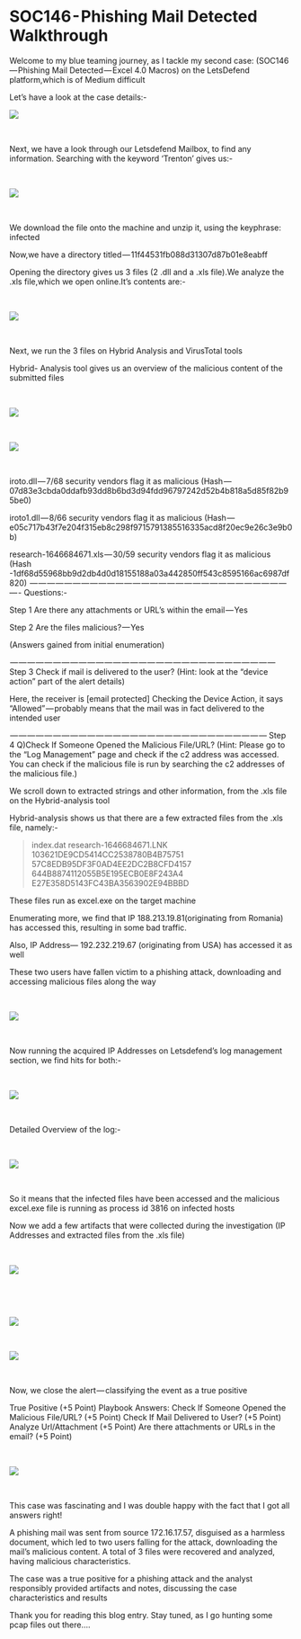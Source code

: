 # SOC146 - Phishing Mail Detected  Walkthrough

Welcome to my blue teaming journey, as I tackle my second case: (SOC146 — Phishing Mail Detected — Excel 4.0 Macros) on the LetsDefend platform,which is of Medium difficult

Let’s have a look at the case details:-

![](https://cdn-images-1.medium.com/max/1000/1\*rf5NUnFR6Ji0-mhMhvSKrQ.png)

​

Next, we have a look through our Letsdefend Mailbox, to find any information. Searching with the keyword ‘Trenton’ gives us:-

​

![](https://cdn-images-1.medium.com/max/1000/1\*B3cRVYSUY-fA1aw-fRPGCA.png)

​

We download the file onto the machine and unzip it, using the keyphrase: infected

Now,we have a directory titled — 11f44531fb088d31307d87b01e8eabff

Opening the directory gives us 3 files (2 .dll and a .xls file).We analyze the .xls file,which we open online.It’s contents are:-

​

![](https://cdn-images-1.medium.com/max/1000/1\*VPeDJ-4OqpaFOEH42psOvg.png)

​

Next, we run the 3 files on Hybrid Analysis and VirusTotal tools

Hybrid- Analysis tool gives us an overview of the malicious content of the submitted files

​

![](https://cdn-images-1.medium.com/max/1250/1\*nMQ6niOzrnomxPnGYd7o3A.png)

​

![](https://cdn-images-1.medium.com/max/500/1\*O9YAPdHnUB4C7d6dwpRQTg.png)

​

iroto.dll — 7/68 security vendors flag it as malicious (Hash — 07d83e3cbda0ddafb93dd8b6bd3d94fdd96797242d52b4b818a5d85f82b95be0)

iroto1.dll — 8/66 security vendors flag it as malicious (Hash — e05c717b43f7e204f315eb8c298f9715791385516335acd8f20ec9e26c3e9b0b)

research-1646684671.xls — 30/59 security vendors flag it as malicious (Hash -1df68d55968bb9d2db4d0d18155188a03a442850ff543c8595166ac6987df820)  — — — — — — — — — — — — — — — — — — — — — — — — — — — — — — — - Questions:-

Step 1 Are there any attachments or URL’s within the email — Yes

Step 2 Are the files malicious? — Yes

(Answers gained from initial enumeration)

 — — — — — — — — — — — — — — — — — — — — — — — — — — — — — — — Step 3 Check if mail is delivered to the user? (Hint: look at the “device action” part of the alert details)

Here, the receiver is \[email protected] Checking the Device Action, it says “Allowed” — probably means that the mail was in fact delivered to the intended user

 — — — — — — — — — — — — — — — — — — — — — — — — — — — — — — Step 4 Q)Check If Someone Opened the Malicious File/URL? (Hint: Please go to the “Log Management” page and check if the c2 address was accessed. You can check if the malicious file is run by searching the c2 addresses of the malicious file.)

We scroll down to extracted strings and other information, from the .xls file on the Hybrid-analysis tool

Hybrid-analysis shows us that there are a few extracted files from the .xls file, namely:-

> index.dat research-1646684671.LNK 103621DE9CD5414CC2538780B4B75751 57C8EDB95DF3F0AD4EE2DC2B8CFD4157 644B8874112055B5E195ECB0E8F243A4 E27E358D5143FC43BA3563902E94BBBD

These files run as excel.exe on the target machine

Enumerating more, we find that IP 188.213.19.81(originating from Romania) has accessed this, resulting in some bad traffic.

Also, IP Address— 192.232.219.67 (originating from USA) has accessed it as well

These two users have fallen victim to a phishing attack, downloading and accessing malicious files along the way

​

![](https://cdn-images-1.medium.com/max/1000/1\*CeeWhwSiXvzIx5g0Luzp-w.png)

​

Now running the acquired IP Addresses on Letsdefend’s log management section, we find hits for both:-

​

![](https://cdn-images-1.medium.com/max/1000/1\*eHO1bYgNNUBrXC66N7mpEg.png)

​

Detailed Overview of the log:-

​

![](https://cdn-images-1.medium.com/max/1000/1\*nj56s\_dGLj\_bYcfgxfqgTA.png)

​

So it means that the infected files have been accessed and the malicious excel.exe file is running as process id 3816 on infected hosts

Now we add a few artifacts that were collected during the investigation (IP Addresses and extracted files from the .xls file)

​

![](https://cdn-images-1.medium.com/max/1000/1\*EXb5NRGLwPInC7lk9ve6NQ.png)

​

​

![](https://cdn-images-1.medium.com/max/500/1\*h9l9\_l\_nHkHaRpmWJh2qpg.png)

​

![](https://cdn-images-1.medium.com/max/1000/1\*K6yBwYqCl3R2HiRpge-hhQ.png)

​

Now, we close the alert — classifying the event as a true positive

True Positive (+5 Point) Playbook Answers: Check If Someone Opened the Malicious File/URL? (+5 Point) Check If Mail Delivered to User? (+5 Point) Analyze Url/Attachment (+5 Point) Are there attachments or URLs in the email? (+5 Point)

​

![](https://cdn-images-1.medium.com/max/1000/1\*LRG0wt1N5Upg7Na55J8uyg.png)

​

This case was fascinating and I was double happy with the fact that I got all answers right!

A phishing mail was sent from source 172.16.17.57, disguised as a harmless document, which led to two users falling for the attack, downloading the mail’s malicious content. A total of 3 files were recovered and analyzed, having malicious characteristics.

The case was a true positive for a phishing attack and the analyst responsibly provided artifacts and notes, discussing the case characteristics and results

Thank you for reading this blog entry. Stay tuned, as I go hunting some pcap files out there….
